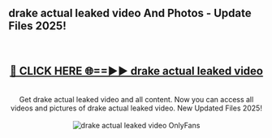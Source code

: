 <h2>drake actual leaked video And Photos - Update Files 2025!</h2>
<br>
<div align="center">
<h2><a href="https://linkcuts.com/hfmhzwbr" rel="nofollow">🔴 CLICK HERE 🌐==►► drake actual leaked video</a></h2>
<br>
Get drake actual leaked video and all content. Now you can access all videos and pictures of drake actual leaked video. New Updated Files 2025!
<br>
<br>
<a href="https://linkcuts.com/hfmhzwbr" rel="nofollow" data-target="animated-image.originalLink"><img src="https://i.ibb.co.com/WyWwxjT/player-gif2.gif" alt="drake actual leaked video OnlyFans" style="max-width: 100%; display: inline-block;" data-target="animated-image.originalImage"></a>
</div>
<br>
